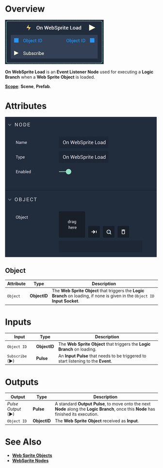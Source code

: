 # Overview

![The On WebSprite Load Node.](../../../.gitbook/assets/onwebspriteloadnode.png)


**On WebSprite Load** is an **Event Listener** **Node** used for executing a **Logic Branch** when a **Web Sprite** **Object** is loaded.

[**Scope**](../../overview.md#scopes): **Scene**, **Prefab**.

# Attributes

![The On WebSprite Load Node Attributes.](../../../.gitbook/assets/onwebspriteloadattributes%20-%20Copy.png)

## Object

|Attribute|Type|Description|
|---|---|---|
| `Object` | **ObjectID** | The **Web Sprite** **Object** that triggers the **Logic Branch** on loading, if none is given in the `Object ID` **Input Socket**. |

# Inputs

|Input|Type|Description|
|---|---|---|
|`Object ID` | **ObjectID** | The **Web Sprite** **Object** that triggers the **Logic Branch** on loading. |
| `Subscribe` (►)|**Pulse** | An **Input Pulse** that needs to be triggered to start listening to the **Event**. |

# Outputs

|Output|Type|Description|
|---|---|---|
|*Pulse Output* (►)|**Pulse**|A standard **Output Pulse**, to move onto the next **Node** along the **Logic Branch**, once this **Node** has finished its execution.|
| `Object ID` | **ObjectID** | The **Web Sprite** **Object** received as **Input**. |


# See Also

* [**Web Sprite Objects**](../../../objects-and-types/scene-objects/web-sprite.md)
* [**WebSprite Nodes**](../../incari/websprite/README.md)

